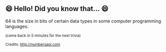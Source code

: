 ## :smile: Hello! Did you know that... :smile:
64 is the size in bits of certain data types in some computer programming languages.

<sup>(come back in 5 minutes for the next trivia)</sup>


<sup>Credits: http://numbersapi.com</sup>
